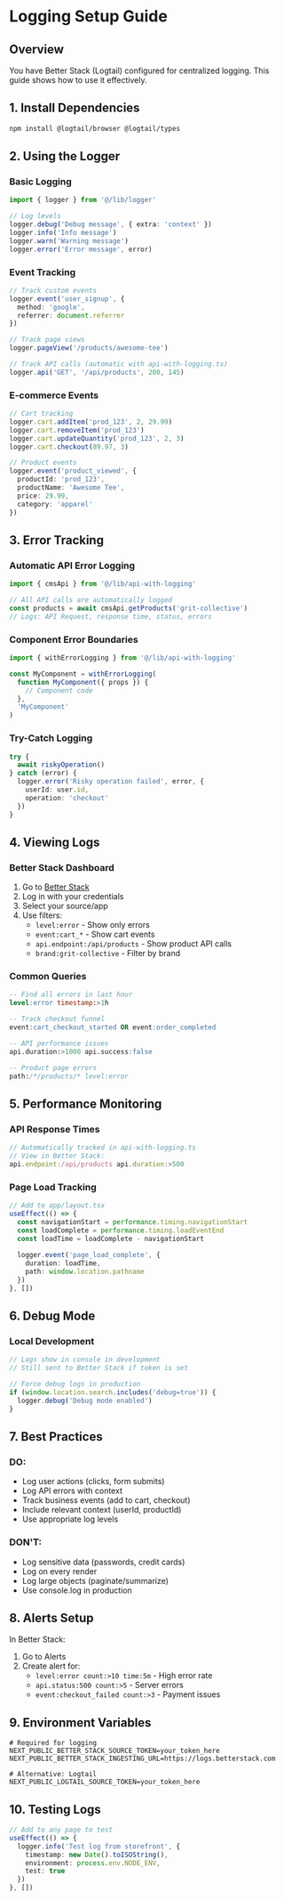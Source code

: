 # Logging Setup Guide

## Overview

You have Better Stack (Logtail) configured for centralized logging. This guide shows how to use it effectively.

## 1. Install Dependencies

```bash
npm install @logtail/browser @logtail/types
```

## 2. Using the Logger

### Basic Logging

```typescript
import { logger } from '@/lib/logger'

// Log levels
logger.debug('Debug message', { extra: 'context' })
logger.info('Info message')
logger.warn('Warning message')
logger.error('Error message', error)
```

### Event Tracking

```typescript
// Track custom events
logger.event('user_signup', { 
  method: 'google',
  referrer: document.referrer 
})

// Track page views
logger.pageView('/products/awesome-tee')

// Track API calls (automatic with api-with-logging.ts)
logger.api('GET', '/api/products', 200, 145)
```

### E-commerce Events

```typescript
// Cart tracking
logger.cart.addItem('prod_123', 2, 29.99)
logger.cart.removeItem('prod_123')
logger.cart.updateQuantity('prod_123', 2, 3)
logger.cart.checkout(89.97, 3)

// Product events
logger.event('product_viewed', {
  productId: 'prod_123',
  productName: 'Awesome Tee',
  price: 29.99,
  category: 'apparel'
})
```

## 3. Error Tracking

### Automatic API Error Logging

```typescript
import { cmsApi } from '@/lib/api-with-logging'

// All API calls are automatically logged
const products = await cmsApi.getProducts('grit-collective')
// Logs: API Request, response time, status, errors
```

### Component Error Boundaries

```typescript
import { withErrorLogging } from '@/lib/api-with-logging'

const MyComponent = withErrorLogging(
  function MyComponent({ props }) {
    // Component code
  },
  'MyComponent'
)
```

### Try-Catch Logging

```typescript
try {
  await riskyOperation()
} catch (error) {
  logger.error('Risky operation failed', error, {
    userId: user.id,
    operation: 'checkout'
  })
}
```

## 4. Viewing Logs

### Better Stack Dashboard

1. Go to [Better Stack](https://logs.betterstack.com)
2. Log in with your credentials
3. Select your source/app
4. Use filters:
   - `level:error` - Show only errors
   - `event:cart_*` - Show cart events
   - `api.endpoint:/api/products` - Show product API calls
   - `brand:grit-collective` - Filter by brand

### Common Queries

```sql
-- Find all errors in last hour
level:error timestamp:>1h

-- Track checkout funnel
event:cart_checkout_started OR event:order_completed

-- API performance issues
api.duration:>1000 api.success:false

-- Product page errors
path:/*/products/* level:error
```

## 5. Performance Monitoring

### API Response Times

```typescript
// Automatically tracked in api-with-logging.ts
// View in Better Stack:
api.endpoint:/api/products api.duration:>500
```

### Page Load Tracking

```typescript
// Add to app/layout.tsx
useEffect(() => {
  const navigationStart = performance.timing.navigationStart
  const loadComplete = performance.timing.loadEventEnd
  const loadTime = loadComplete - navigationStart
  
  logger.event('page_load_complete', {
    duration: loadTime,
    path: window.location.pathname
  })
}, [])
```

## 6. Debug Mode

### Local Development

```typescript
// Logs show in console in development
// Still sent to Better Stack if token is set

// Force debug logs in production
if (window.location.search.includes('debug=true')) {
  logger.debug('Debug mode enabled')
}
```

## 7. Best Practices

### DO:
- Log user actions (clicks, form submits)
- Log API errors with context
- Track business events (add to cart, checkout)
- Include relevant context (userId, productId)
- Use appropriate log levels

### DON'T:
- Log sensitive data (passwords, credit cards)
- Log on every render
- Log large objects (paginate/summarize)
- Use console.log in production

## 8. Alerts Setup

In Better Stack:
1. Go to Alerts
2. Create alert for:
   - `level:error count:>10 time:5m` - High error rate
   - `api.status:500 count:>5` - Server errors
   - `event:checkout_failed count:>3` - Payment issues

## 9. Environment Variables

```env
# Required for logging
NEXT_PUBLIC_BETTER_STACK_SOURCE_TOKEN=your_token_here
NEXT_PUBLIC_BETTER_STACK_INGESTING_URL=https://logs.betterstack.com

# Alternative: Logtail
NEXT_PUBLIC_LOGTAIL_SOURCE_TOKEN=your_token_here
```

## 10. Testing Logs

```typescript
// Add to any page to test
useEffect(() => {
  logger.info('Test log from storefront', {
    timestamp: new Date().toISOString(),
    environment: process.env.NODE_ENV,
    test: true
  })
}, [])